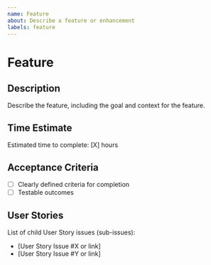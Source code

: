 ```yaml
---
name: Feature
about: Describe a feature or enhancement
labels: feature
---
```


# Feature

## Description
Describe the feature, including the goal and context for the feature.

## Time Estimate
Estimated time to complete: [X] hours

## Acceptance Criteria
- [ ] Clearly defined criteria for completion
- [ ] Testable outcomes

## User Stories
List of child User Story issues (sub-issues):
- [User Story Issue #X or link]
- [User Story Issue #Y or link]